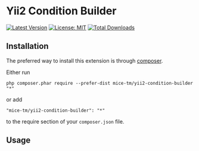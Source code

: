 Yii2 Condition Builder
====================

[![Latest Version](https://img.shields.io/github/tag/mice-tm/yii2-condition-builder.svg?style=flat-square&label=release)](https://github.com/mice-tm/yii2-condition-builder/releases)
[![License: MIT](https://img.shields.io/badge/License-MIT-yellow.svg)](https://opensource.org/licenses/MIT)
[![Total Downloads](https://img.shields.io/packagist/dt/mice-tm/yii2-condition-builder.svg?style=flat-square)](https://packagist.org/packages/mice-tm/yii2-condition-builder)


Installation
------------

The preferred way to install this extension is through [composer](http://getcomposer.org/download/).

Either run

```
php composer.phar require --prefer-dist mice-tm/yii2-condition-builder "*"
```

or add

```
"mice-tm/yii2-condition-builder": "*"
```

to the require section of your `composer.json` file.


Usage
-----
